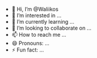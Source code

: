 - 👋 Hi, I’m @Waliikos
- 👀 I’m interested in ...
- 🌱 I’m currently learning ...
- 💞️ I’m looking to collaborate on ...
- 📫 How to reach me ...
- 😄 Pronouns: ...
- ⚡ Fun fact: ...

<!---
Waliikos/Waliikos is a ✨ special ✨ repository because its `README.md` (this file) appears on your GitHub profile.
You can click the Preview link to take a look at your changes.
--->

